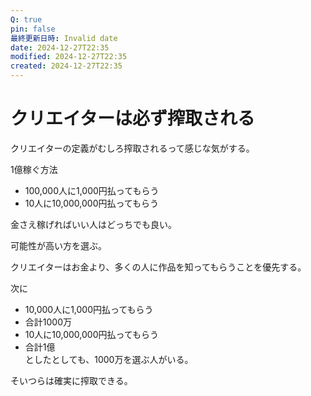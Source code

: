 ```yaml
---
Q: true
pin: false
最終更新日時: Invalid date
date: 2024-12-27T22:35
modified: 2024-12-27T22:35
created: 2024-12-27T22:35
---
```

# クリエイターは必ず搾取される

クリエイターの定義がむしろ搾取されるって感じな気がする。

1億稼ぐ方法

- 100,000人に1,000円払ってもらう  
- 10人に10,000,000円払ってもらう  

金さえ稼げればいい人はどっちでも良い。

可能性が高い方を選ぶ。

クリエイターはお金より、多くの人に作品を知ってもらうことを優先する。

次に

- 10,000人に1,000円払ってもらう  
- 合計1000万  
- 10人に10,000,000円払ってもらう  
- 合計1億  
としたとしても、1000万を選ぶ人がいる。  

そいつらは確実に搾取できる。